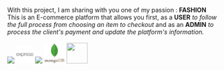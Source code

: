 With this project, I am sharing with you one of my passion : <b>FASHION</b> <br>
This is an E-commerce platform that allows you first, as a <b>USER</b> <i>to follow the full process from choosing an item to checkout</i> and as an <b>ADMIN</b> <i>
to process the client's payment and update the platform's information.</i> <br> <br>
  <img src="https://img.icons8.com/color/48/000000/react-native.png"/> 
  <img src="https://raw.githubusercontent.com/devicons/devicon/master/icons/express/express-original-wordmark.svg" alt="express" width="40" height="40"/>
<img src="https://img.icons8.com/color/48/000000/nodejs.png"/>  <img src="https://raw.githubusercontent.com/devicons/devicon/master/icons/mongodb/mongodb-original-wordmark.svg" alt="mongodb" width="48" height="48"/>
    <img src='https://cdn.jsdelivr.net/gh/devicons/devicon/icons/redux/redux-original.svg' width="48" height="48"> 


